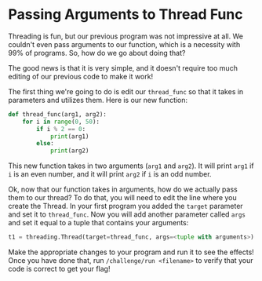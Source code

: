 # Passing Arguments to Thread Func

Threading is fun, but our previous program was not impressive at all. We couldn't even pass arguments to our function, which is a necessity with 99% of programs. So, how do we go about doing that?

The good news is that it is very simple, and it doesn't require too much editing of our previous code to make it work!

The first thing we're going to do is edit our `thread_func` so that it takes in parameters and utilizes them. Here is our new function:

```python
def thread_func(arg1, arg2):
    for i in range(0, 50):
        if i % 2 == 0:
            print(arg1)
        else:
            print(arg2)
```

This new function takes in two arguments (`arg1` and `arg2`). It will print `arg1` if `i` is an even number, and it will print `arg2` if `i` is an odd number. 

Ok, now that our function takes in arguments, how do we actually pass them to our thread? To do that, you will need to edit the line where you create the Thread. In your first program you added the `target` parameter and set it to `thread_func`. Now you will add another parameter called `args` and set it equal to a tuple that contains your arguments:

```python
t1 = threading.Thread(target=thread_func, args=<tuple with arguments>)
```
Make the appropriate changes to your program and run it to see the effects! Once you have done that, run `/challenge/run <filename>` to verify that your code is correct to get your flag!

